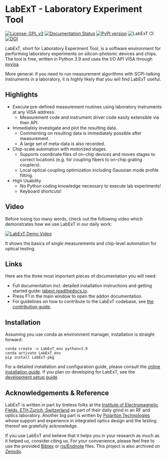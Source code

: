 # LabExT - Laboratory Experiment Tool

[![License: GPL v3](https://img.shields.io/badge/License-GPLv3-blue.svg)](https://www.gnu.org/licenses/gpl-3.0)
[![Documentation Status](https://readthedocs.org/projects/labext/badge/?version=latest)](https://labext.readthedocs.io/en/latest/?badge=latest)
[![PyPI version](https://badge.fury.io/py/LabExT-pkg.svg)](https://pypi.org/project/LabExT-pkg/)
![LabExT CI](https://github.com/LabExT/LabExT/actions/workflows/labext-ci.yml/badge.svg?branch=main)
[![DOI](https://zenodo.org/badge/DOI/10.5281/zenodo.6602553.svg)](https://doi.org/10.5281/zenodo.6602553)

LabExT, short for Laboratory Experiment Tool, is a software environment for performing laboratory
experiments on silicon-photonic devices and chips. The tool is free, written in Python 3.9 and uses the I/O API VISA
through [pyvisa](https://github.com/pyvisa/pyvisa).

More general: if you need to run measurement algorithms with SCPI-talking instruments in a laboratory, it is highly
likely that you will find LabExT useful.

## Highlights
* Execute pre-defined measurement routines using laboratory instruments at any VISA address.
  * Measurement code and instrument driver code easily extensible via their API. 
* Immediately investigate and plot the resulting data.
  * Commenting on resulting data is immediately possible after measurement.
  * A large set of meta-data is also recorded.
* Chip-scale automation with motorized stages.
  * Supports coordinate files of on-chip devices and moves stages to correct locations (e.g. for coupling fibers to on-chip grating couplers).
  * Local optical coupling optimization including Gaussian mode profile fitting.
* High Usability
  * No Python coding knowledge necessary to execute lab experiments!
  * Keyboard shortcuts!

## Video
Before losing too many words, check out the following video which demonstrates how we use LabExT in our daily work:

[![LabExT Demo Video](docs/img/youtube_demo_vid.png)](https://www.youtube.com/watch?v=5qIm3p-ml3Y "Click to watch the LabExT demo video on youtube.")

It shows the basics of single measurements and chip-level automation for optical testing.

## Links
Here are the three most important pieces of documentation you will need:

* Full documentation incl. detailed installation instructions and getting started guide: [labext.readthedocs.io](https://labext.readthedocs.io/en/latest/).
* Press F1 in the main window to open the addon documentation.
* For guidelines on how to contribute to the LabExT codebase, see [the contribution guide](./CONTRIBUTING.md).

## Installation
Assuming you use conda as environment manager, installation is straight forward:
```
conda create -n LabExT_env python=3.9
conda activate LabExT_env
pip install LabExT-pkg
```

For a detailed installation and configuration guide, please consult the [online installation guide](https://labext.readthedocs.io/en/latest/installation/).
If you plan on developing for LabExT, see the [development setup guide](https://labext.readthedocs.io/en/latest/setup_dev_env/).

## Acknowledgements & Reference
LabExT is written in part by tireless folks at the
[Institute of Electromagnetic Fields, ETH Zurich, Switzerland](https://ief.ee.ethz.ch) as part of their daily grind in
an RF and optics laboratory. Another big part is written by [Polariton Technologies](https://www.polariton.ch/) whose support and experience in
integrated optics design and the testing thereof we gratefully acknowledge.

If you use LabExT and believe that it helps you in your research as much as it helped us, consider citing us. For
your convenience, please feel free to use the provided [Bibtex](docs/labext.bib) or [ris/Endnote](docs/labext.ris)
files. This project is also archived on [Zenodo](https://doi.org/10.5281/zenodo.6602553).

